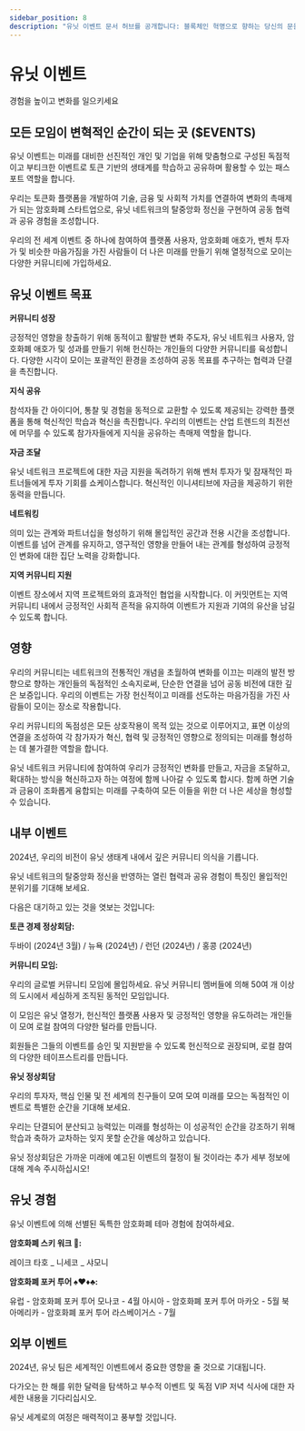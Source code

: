```yaml
---
sidebar_position: 8
description: "유닛 이벤트 문서 허브를 공개합니다: 블록체인 혁명으로 향하는 당신의 문을 열다."
---
```


# 유닛 이벤트

경험을 높이고 변화를 일으키세요

## 모든 모임이 변혁적인 순간이 되는 곳 ($EVENTS)

유닛 이벤트는 미래를 대비한 선진적인 개인 및 기업을 위해 맞춤형으로 구성된 독점적이고 부티크한 이벤트로 토큰 기반의 생태계를 학습하고 공유하며 활용할 수 있는 패스포트 역할을 합니다.

우리는 토큰화 플랫폼을 개발하여 기술, 금융 및 사회적 가치를 연결하여 변화의 촉매제가 되는 암호화폐 스타트업으로, 유닛 네트워크의 탈중앙화 정신을 구현하여 공동 협력과 공유 경험을 조성합니다.

우리의 전 세계 이벤트 중 하나에 참여하여 플랫폼 사용자, 암호화폐 애호가, 벤처 투자가 및 비슷한 마음가짐을 가진 사람들이 더 나은 미래를 만들기 위해 열정적으로 모이는 다양한 커뮤니티에 가입하세요.

## 유닛 이벤트 목표

**커뮤니티 성장**

긍정적인 영향을 창출하기 위해 동적이고 활발한 변화 주도자, 유닛 네트워크 사용자, 암호화폐 애호가 및 성과를 만들기 위해 헌신하는 개인들의 다양한 커뮤니티를 육성합니다. 다양한 시각이 모이는 포괄적인 환경을 조성하여 공동 목표를 추구하는 협력과 단결을 촉진합니다.

**지식 공유**

참석자들 간 아이디어, 통찰 및 경험을 동적으로 교환할 수 있도록 제공되는 강력한 플랫폼을 통해 혁신적인 학습과 혁신을 촉진합니다. 우리의 이벤트는 산업 트렌드의 최전선에 머무를 수 있도록 참가자들에게 지식을 공유하는 촉매제 역할을 합니다.

**자금 조달**

유닛 네트워크 프로젝트에 대한 자금 지원을 독려하기 위해 벤처 투자가 및 잠재적인 파트너들에게 투자 기회를 쇼케이스합니다. 혁신적인 이니셔티브에 자금을 제공하기 위한 동력을 만듭니다.

**네트워킹**

의미 있는 관계와 파트너십을 형성하기 위해 몰입적인 공간과 전용 시간을 조성합니다. 이벤트를 넘어 관계를 유지하고, 영구적인 영향을 만들어 내는 관계를 형성하여 긍정적인 변화에 대한 집단 노력을 강화합니다.

**지역 커뮤니티 지원**

이벤트 장소에서 지역 프로젝트와의 효과적인 협업을 시작합니다. 이 커밋먼트는 지역 커뮤니티 내에서 긍정적인 사회적 흔적을 유지하여 이벤트가 지원과 기여의 유산을 남길 수 있도록 합니다.

## 영향

우리의 커뮤니티는 네트워크의 전통적인 개념을 초월하여 변화를 이끄는 미래의 발전 방향으로 향하는 개인들의 독점적인 소속지로써, 단순한 연결을 넘어 공동 비전에 대한 깊은 보증입니다. 우리의 이벤트는 가장 헌신적이고 미래를 선도하는 마음가짐을 가진 사람들이 모이는 장소로 작용합니다.

우리 커뮤니티의 독점성은 모든 상호작용이 목적 있는 것으로 이루어지고, 표면 이상의 연결을 조성하여 각 참가자가 혁신, 협력 및 긍정적인 영향으로 정의되는 미래를 형성하는 데 불가결한 역할을 합니다.

유닛 네트워크 커뮤니티에 참여하여 우리가 긍정적인 변화를 만들고, 자금을 조달하고, 확대하는 방식을 혁신하고자 하는 여정에 함께 나아갈 수 있도록 합시다. 함께 하면 기술과 금융이 조화롭게 융합되는 미래를 구축하여 모든 이들을 위한 더 나은 세상을 형성할 수 있습니다.

## 내부 이벤트

2024년, 우리의 비전이 유닛 생태계 내에서 깊은 커뮤니티 의식을 기릅니다.

유닛 네트워크의 탈중앙화 정신을 반영하는 열린 협력과 공유 경험이 특징인 몰입적인 분위기를 기대해 보세요.

다음은 대기하고 있는 것을 엿보는 것입니다:

**토큰 경제 정상회담:**

두바이 (2024년 3월) / 뉴욕 (2024년) / 런던 (2024년) / 홍콩 (2024년)

**커뮤니티 모임:**

우리의 글로벌 커뮤니티 모임에 몰입하세요. 유닛 커뮤니티 멤버들에 의해 50여 개 이상의 도시에서 세심하게 조직된 동적인 모임입니다.

이 모임은 유닛 열정가, 헌신적인 플랫폼 사용자 및 긍정적인 영향을 유도하려는 개인들이 모여 로컬 참여의 다양한 털라를 만듭니다.

회원들은 그들의 이벤트를 승인 및 지원받을 수 있도록 헌신적으로 권장되며, 로컬 참여의 다양한 테이프스트리를 만듭니다.

**유닛 정상회담**

우리의 투자자, 핵심 인물 및 전 세계의 친구들이 모여 모여 미래를 모으는 독점적인 이벤트로 특별한 순간을 기대해 보세요.

우리는 단결되어 분산되고 능력있는 미래를 형성하는 이 성공적인 순간을 강조하기 위해 학습과 축하가 교차하는 잊지 못할 순간을 예상하고 있습니다.

유닛 정상회담은 가까운 미래에 예고된 이벤트의 절정이 될 것이라는 추가 세부 정보에 대해 계속 주시하십시오!

## 유닛 경험

유닛 이벤트에 의해 선별된 독특한 암호화폐 테마 경험에 참여하세요.

**암호화폐 스키 워크 🎿:**

레이크 타호 _ 니세코 _ 샤모니

**암호화폐 포커 투어 ♠️♥️♦️♣️:**

유럽 - 암호화폐 포커 투어 모나코 - 4월
아시아 - 암호화폐 포커 투어 마카오 - 5월
북아메리카 - 암호화폐 포커 투어 라스베이거스 - 7월

## 외부 이벤트

2024년, 유닛 팀은 세계적인 이벤트에서 중요한 영향을 줄 것으로 기대됩니다.

다가오는 한 해를 위한 달력을 탐색하고 부수적 이벤트 및 독점 VIP 저녁 식사에 대한 자세한 내용을 기다리십시오.

유닛 세계로의 여정은 매력적이고 풍부할 것입니다.
